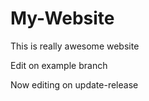 # My-Website

This is really awesome website

Edit on example branch

Now editing on update-release
